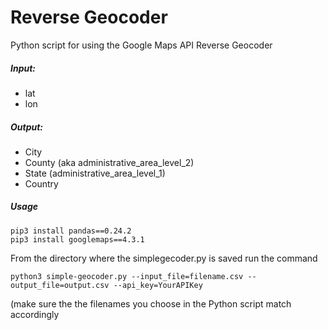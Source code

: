 # Reverse Geocoder

Python script for using the Google Maps API Reverse Geocoder

##### Input: 
* lat
* lon

##### Output: 
* City
* County (aka administrative_area_level_2)
* State (administrative_area_level_1)
* Country

##### Usage
```
pip3 install pandas==0.24.2
pip3 install googlemaps==4.3.1
```
From the directory where the simplegecoder.py is saved run the command
```
python3 simple-geocoder.py --input_file=filename.csv --output_file=output.csv --api_key=YourAPIKey
```

(make sure the the filenames you choose in the Python script match accordingly
